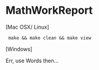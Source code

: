 # MathWorkReport

[Mac OSX/ Linux]

```
 make && make clean && make view
```

[Windows]

Err, use Words then...

